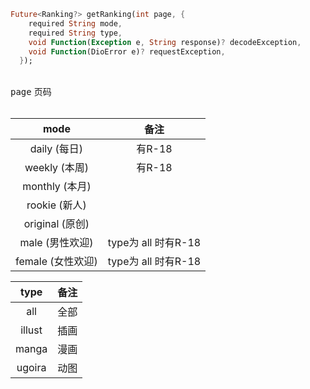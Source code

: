 ```dart
Future<Ranking?> getRanking(int page, {
    required String mode,
    required String type,
    void Function(Exception e, String response)? decodeException,
    void Function(DioError e)? requestException,
  });
```
<br>
<kbd>page</kbd> 页码
<br><br>

| mode | 备注 |
| :----: | :----:|
| daily (每日) | 有R-18 |
| weekly (本周) | 有R-18 |
| monthly (本月) |  |
| rookie (新人) |  |
| original (原创) |  |  
| male (男性欢迎) | type为 all 时有R-18 |
| female (女性欢迎) | type为 all 时有R-18 |

| type | 备注 |
| :----:| :----:|
| all | 全部 |
| illust | 插画 |
| manga | 漫画 |
| ugoira | 动图 |
